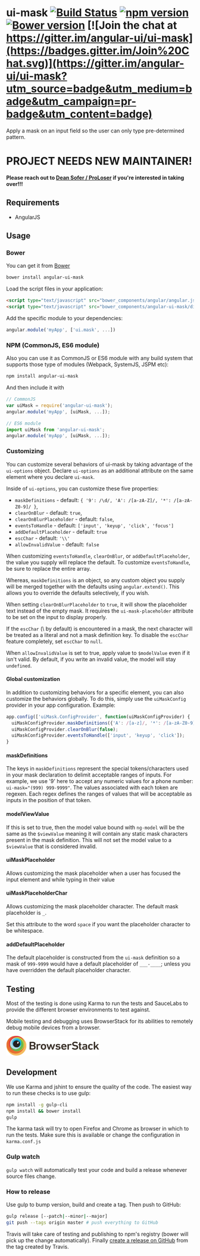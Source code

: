 # ui-mask [![Build Status](https://travis-ci.org/angular-ui/ui-mask.svg?branch=master)](https://travis-ci.org/angular-ui/ui-mask) [![npm version](https://badge.fury.io/js/angular-ui-mask.svg)](http://badge.fury.io/js/angular-ui-mask) [![Bower version](https://badge.fury.io/bo/angular-ui-mask.svg)](http://badge.fury.io/bo/angular-ui-mask) [![Join the chat at https://gitter.im/angular-ui/ui-mask](https://badges.gitter.im/Join%20Chat.svg)](https://gitter.im/angular-ui/ui-mask?utm_source=badge&utm_medium=badge&utm_campaign=pr-badge&utm_content=badge)

Apply a mask on an input field so the user can only type pre-determined pattern.

# PROJECT NEEDS NEW MAINTAINER!
**Please reach out to [Dean Sofer / ProLoser](https://github.com/proloser) if you're interested in taking over!!!**

## Requirements

- AngularJS

## Usage


### Bower

You can get it from [Bower](http://bower.io/)

```sh
bower install angular-ui-mask
```

Load the script files in your application:

```html
<script type="text/javascript" src="bower_components/angular/angular.js"></script>
<script type="text/javascript" src="bower_components/angular-ui-mask/dist/mask.js"></script>
```

Add the specific module to your dependencies:

```javascript
angular.module('myApp', ['ui.mask', ...])
```

### NPM (CommonJS, ES6 module)

Also you can use it as CommonJS or ES6 module with any build system that supports those type of modules (Webpack, SystemJS, JSPM etc):

```sh
npm install angular-ui-mask
```

And then include it with

```javascript
// CommonJS
var uiMask = require('angular-ui-mask');
angular.module('myApp', [uiMask, ...]);
```

```javascript
// ES6 module
import uiMask from 'angular-ui-mask';
angular.module('myApp', [uiMask, ...]);
```

### Customizing
You can customize several behaviors of ui-mask by taking advantage of the `ui-options` object. Declare `ui-options` as an additional attribute on the same element where you declare `ui-mask`.

Inside of `ui-options`, you can customize these five properties:

* `maskDefinitions` - default: `{
                '9': /\d/,
                'A': /[a-zA-Z]/,
                '*': /[a-zA-Z0-9]/
            }`,
* `clearOnBlur` - default: `true`,
* `clearOnBlurPlaceholder` - default: `false`,
* `eventsToHandle` - default: `['input', 'keyup', 'click', 'focus']`
* `addDefaultPlaceholder` - default: `true`
* `escChar` - default: `'\\'`
* `allowInvalidValue` - default: `false`

When customizing `eventsToHandle`, `clearOnBlur`, or `addDefaultPlaceholder`, the value you supply will replace the default. To customize `eventsToHandle`, be sure to replace the entire array.

Whereas, `maskDefinitions` is an object, so any custom object you supply will be merged together with the defaults using `angular.extend()`. This allows you to override the defaults selectively, if you wish.

When setting `clearOnBlurPlaceholder` to `true`, it will show the placeholder text instead of the empty mask. It requires the `ui-mask-placeholder` attribute to be set on the input to display properly.

If the `escChar` (\\ by default) is encountered in a mask, the next character will be treated as a literal and not a mask definition key.  To disable the `escChar` feature completely, set `escChar` to `null`.

When `allowInvalidValue` is set to true, apply value to `$modelValue` even if it isn't valid. By default, if you write an invalid value, the model will stay `undefined`.

#### Global customization
In addition to customizing behaviors for a specific element, you can also customize the behaviors globally. To do this, simply use the `uiMaskConfig` provider in your app configuration. Example:

```javascript
app.config(['uiMask.ConfigProvider', function(uiMaskConfigProvider) {
  uiMaskConfigProvider.maskDefinitions({'A': /[a-z]/, '*': /[a-zA-Z0-9]/});
  uiMaskConfigProvider.clearOnBlur(false);
  uiMaskConfigProvider.eventsToHandle(['input', 'keyup', 'click']);
}
```

#### maskDefinitions
The keys in `maskDefinitions` represent the special tokens/characters used in your mask declaration to delimit acceptable ranges of inputs. For example, we use '9' here to accept any numeric values for a phone number: `ui-mask="(999) 999-9999"`. The values associated with each token are regexen. Each regex defines the ranges of values that will be acceptable as inputs in the position of that token.

#### modelViewValue
If this is set to true, then the model value bound with `ng-model` will be the same as the `$viewValue` meaning it will contain any static mask characters present in the mask definition. This will not set the model value to a `$viewValue` that is considered invalid.

#### uiMaskPlaceholder
Allows customizing the mask placeholder when a user has focused the input element and while typing in their value

#### uiMaskPlaceholderChar
Allows customizing the mask placeholder character. The default mask placeholder is `_`.

Set this attribute to the word `space` if you want the placeholder character to be whitespace.

#### addDefaultPlaceholder
The default placeholder is constructed from the `ui-mask` definition so a mask of `999-9999` would have a default placeholder of `___-____`; unless you have overridden the default placeholder character.

## Testing

Most of the testing is done using Karma to run the tests and SauceLabs to provide the different browser environments to test against.

Mobile testing and debugging uses BrowserStack for its abilities to remotely debug mobile devices from a browser.

[<img alt="BrowserStack" src="logos/browser-stack.png" height="53" width="250" />](https://www.browserstack.com)

## Development

We use Karma and jshint to ensure the quality of the code.  The easiest way to run these checks is to use gulp:

```sh
npm install -g gulp-cli
npm install && bower install
gulp
```

The karma task will try to open Firefox and Chrome as browser in which to run the tests.  Make sure this is available or change the configuration in `karma.conf.js`


### Gulp watch

`gulp watch` will automatically test your code and build a release whenever source files change.

### How to release

Use gulp to bump version, build and create a tag. Then push to GitHub:

````sh
gulp release [--patch|--minor|--major]
git push --tags origin master # push everything to GitHub
````

Travis will take care of testing and publishing to npm's registry (bower will pick up the change automatically). Finally [create a release on GitHub](https://github.com/angular-ui/ui-mask/releases/new) from the tag created by Travis.
